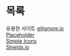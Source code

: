 # 목록


유용한 사이트
[gitignore.io](https://www.toptal.com/developers/gitignore)
<br>
[Placeholder](https://placeholder.com/)
<br>
[Simple Icons](https://simpleicons.org/)
<br>
[Shields.io](https://shields.io/category/build)
<br>

